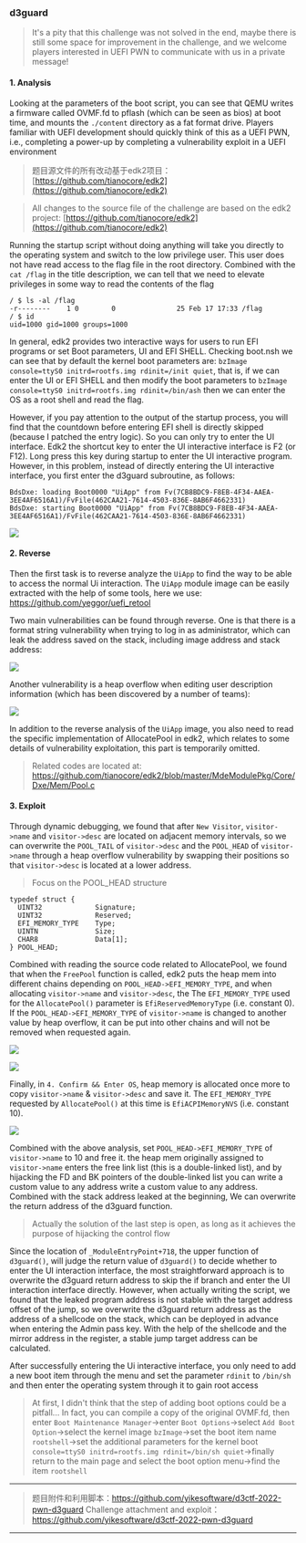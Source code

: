 ### d3guard

> It's a pity that this challenge was not solved in the end, maybe there is still some space for improvement in the challenge, and we welcome players interested in UEFI PWN to communicate with us in a private message!

#### 1. Analysis

Looking at the parameters of the boot script, you can see that QEMU writes a firmware called OVMF.fd to pflash (which can be seen as bios) at boot time, and mounts the `./content` directory as a fat format drive. Players familiar with UEFI development should quickly think of this as a UEFI PWN, i.e., completing a power-up by completing a vulnerability exploit in a UEFI environment

> 题目源文件的所有改动基于edk2项目：[https://github.com/tianocore/edk2](https://github.com/tianocore/edk2)

> All changes to the source file of the challenge are based on the edk2 project: [https://github.com/tianocore/edk2](https://github.com/tianocore/edk2)

Running the startup script without doing anything will take you directly to the operating system and switch to the low privilege user. This user does not have read access to the flag file in the root directory. Combined with the `cat /flag` in the title description, we can tell that we need to elevate privileges in some way to read the contents of the flag

```
/ $ ls -al /flag
-r--------    1 0        0               25 Feb 17 17:33 /flag
/ $ id
uid=1000 gid=1000 groups=1000
```

In general, edk2 provides two interactive ways for users to run EFI programs or set Boot parameters, UI and EFI SHELL. Checking boot.nsh we can see that by default the kernel boot parameters are: `bzImage console=ttyS0 initrd=rootfs.img rdinit=/init quiet`, that is, if we can enter the UI or EFI SHELL and then modify the boot parameters to `bzImage console=ttyS0 initrd=rootfs.img rdinit=/bin/ash` then we can enter the OS as a root shell and read the flag.

However, if you pay attention to the output of the startup process, you will find that the countdown before entering EFI shell is directly skipped (because I patched the entry logic). So you can only try to enter the UI interface. Edk2 the shortcut key to enter the UI interactive interface is F2 (or F12). Long press this key during startup to enter the UI interactive program. However, in this problem, instead of directly entering the UI interactive interface, you first enter the d3guard subroutine, as follows:

```
BdsDxe: loading Boot0000 "UiApp" from Fv(7CB8BDC9-F8EB-4F34-AAEA-3EE4AF6516A1)/FvFile(462CAA21-7614-4503-836E-8AB6F4662331)
BdsDxe: starting Boot0000 "UiApp" from Fv(7CB8BDC9-F8EB-4F34-AAEA-3EE4AF6516A1)/FvFile(462CAA21-7614-4503-836E-8AB6F4662331)
```

![](https://i.imgur.com/fpyojin.png)

#### 2. Reverse

Then the first task is to reverse analyze the `UiApp` to find the way to be able to access the normal Ui interaction. The `UiApp` module image can be easily extracted with the help of some tools, here we use: https://github.com/yeggor/uefi_retool

Two main vulnerabilities can be found through reverse. One is that there is a format string vulnerability when trying to log in as administrator, which can leak the address saved on the stack, including image address and stack address:

![](https://i.imgur.com/DfCEqEY.png)

Another vulnerability is a heap overflow when editing user description information (which has been discovered by a number of teams): 

![](https://i.imgur.com/Xhubiq9.png)

In addition to the reverse analysis of the `UiApp` image, you also need to read the specific implementation of AllocatePool in edk2, which relates to some details of vulnerability exploitation, this part is temporarily omitted.

> Related codes are located at: https://github.com/tianocore/edk2/blob/master/MdeModulePkg/Core/Dxe/Mem/Pool.c

#### 3. Exploit

Through dynamic debugging, we found that after `New Visitor`, `visitor->name` and `visitor->desc` are located on adjacent memory intervals, so we can overwrite the `POOL_TAIL` of `visitor->desc` and the `POOL_HEAD` of `visitor->name` through a heap overflow vulnerability by swapping their positions so that `visitor->desc` is located at a lower address.

> Focus on the POOL_HEAD structure

```
typedef struct {
  UINT32             Signature;
  UINT32             Reserved;
  EFI_MEMORY_TYPE    Type;
  UINTN              Size;
  CHAR8              Data[1];
} POOL_HEAD;
```

Combined with reading the source code related to AllocatePool, we found that when the `FreePool` function is called, edk2 puts the heap mem into different chains depending on `POOL_HEAD->EFI_MEMORY_TYPE`, and when allocating `visitor->name` and `visitor->desc`, the The `EFI_MEMORY_TYPE` used for the `AllocatePool()` parameter is `EfiReservedMemoryType` (i.e. constant 0). If the `POOL_HEAD->EFI_MEMORY_TYPE` of `visitor->name` is changed to another value by heap overflow, it can be put into other chains and will not be removed when requested again.

![](https://i.imgur.com/13bukEs.png)


![](https://i.imgur.com/aaLRcqD.png)

Finally, in `4. Confirm && Enter OS`, heap memory is allocated once more to copy `visitor->name` & `visitor->desc` and save it. The `EFI_MEMORY_TYPE` requested by `AllocatePool()` at this time is `EfiACPIMemoryNVS` (i.e. constant 10).

![](https://i.imgur.com/bNrOtQr.png)

Combined with the above analysis, set `POOL_HEAD->EFI_MEMORY_TYPE` of `visitor->name` to 10 and free it. the heap mem originally assigned to `visitor->name` enters the free link list (this is a double-linked list), and by hijacking the FD and BK pointers of the double-linked list you can write a custom value to any address write a custom value to any address. Combined with the stack address leaked at the beginning, We can overwrite the return address of the d3guard function.

> Actually the solution of the last step is open, as long as it achieves the purpose of hijacking the control flow

Since the location of `_ModuleEntryPoint+718`, the upper function of `d3guard()`, will judge the return value of `d3guard()` to decide whether to enter the UI interaction interface, the most straightforward approach is to overwrite the d3guard return address to skip the if branch and enter the UI interaction interface directly. However, when actually writing the script, we found that the leaked program address is not stable with the target address offset of the jump, so we overwrite the d3guard return address as the address of a shellcode on the stack, which can be deployed in advance when entering the Admin pass key. With the help of the shellcode and the mirror address in the register, a stable jump target address can be calculated.

After successfully entering the Ui interactive interface, you only need to add a new boot item through the menu and set the parameter `rdinit` to `/bin/sh` and then enter the operating system through it to gain root access

> At first, I didn't think that the step of adding boot options could be a pitfall... In fact, you can compile a copy of the original OVMF.fd, then enter `Boot Maintenance Manager`->enter `Boot Options`->select `Add Boot Option`->select the kernel image `bzImage`->set the boot item name `rootshell`->set the additional parameters for the kernel boot ` console=ttyS0 initrd=rootfs.img rdinit=/bin/sh quiet`->finally return to the main page and select the boot option menu->find the item `rootshell`

---

> 题目附件和利用脚本：https://github.com/yikesoftware/d3ctf-2022-pwn-d3guard
> Challenge attachment and exploit：https://github.com/yikesoftware/d3ctf-2022-pwn-d3guard

---